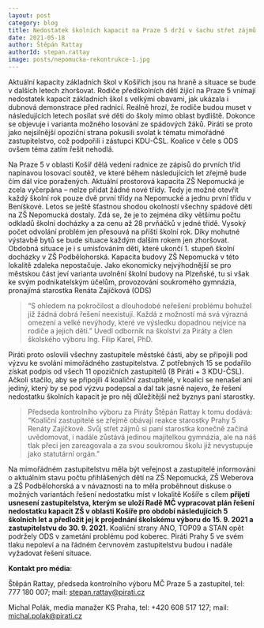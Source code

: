 ```yaml
---
layout: post
category: blog
title: Nedostatek školních kapacit na Praze 5 drží v šachu střet zájmů starostky z ODS
date: 2021-05-18
author: Štěpán Rattay
authorId: stepan.rattay
image: posts/nepomucka-rekontrukce-1.jpg
---
```


Aktuální kapacity základních škol v Košířích jsou na hraně a situace se bude v dalších letech zhoršovat. Rodiče předškolních dětí žijící na Praze 5 vnímají nedostatek kapacit základních škol s velkými obavami, jak ukázala i dubnová demonstrace před radnicí. Reálně hrozí, že rodiče budou muset v následujících letech posílat své děti do školy mimo oblast bydliště. Dokonce se objevuje i varianta možného losování ze spádových žáků. Piráti se proto jako nejsilnější opoziční strana pokusili svolat k tématu mimořádné zastupitelstvo, což podpořili i zástupci KDU-ČSL. Koalice v čele s ODS ovšem téma zatím řešit nehodlá.  

Na Praze 5 v oblasti Košíř dělá vedení radnice ze zápisů do prvních tříd napínavou losovací soutěž, ve které během následujících let zřejmě bude čím dál více poražených. Aktuální prostorová kapacita ZŠ Nepomucká je zcela vyčerpána – nelze přidat žádné nové třídy. Tedy je možné otevřít každý školní rok pouze dvě první třídy na Nepomucké a jednu první třídu v Beníškové. Letos se ještě šťastnou shodou okolností všechny spádové děti na ZŠ Nepomucká dostaly. Zdá se, že je to zejména díky většímu počtu odkladů školní docházky a za cenu až 28 prvňáčků v jedné třídě. Vysoký počet odvolání problém jen přesouvá na příští školní rok. Díky mohutné výstavbě bytů se bude situace každým dalším rokem jen zhoršovat. Obdobná situace je i s umisťováním dětí, které ukončí 1. stupeň školní docházky v ZŠ Podbělohorská. Kapacita budovy ZŠ Nepomucká v této lokalitě zdaleka nepostačuje. Jako ekonomicky nejvýhodnější se pro městskou část jeví varianta uvolnění školní budovy na Plzeňské, tu si však ke svým podnikatelským účelům, provozování soukromého gymnázia, pronajímá starostka Renáta Zajíčková (ODS)

> “S ohledem na pokročilost a dlouhodobé neřešení problému bohužel již žádná dobrá řešení neexistují. Každá z možností má svá výrazná omezení a velké nevýhody, které ve výsledku dopadnou nejvíce na rodiče a jejich děti.” Uvedl odborník na školství za Piráty a člen školského výboru Ing. Filip Karel, PhD.

Piráti proto oslovili všechny zastupitele městské části, aby se připojili pod výzvu ke svolání mimořádného zastupitelstva. Z potřebných 15 se podařilo získat podpis od všech 11 opozičních zastupitelů (8 Piráti + 3 KDU-ČSL). Ačkoli stačilo, aby se připojili 4 koaliční zastupitelé, v koalici se nenašel ani jediný, který by se pod výzvu podepsal a dal tak jasně najevo, že řešení nedostatku školních kapacit je pro něj důležitější než byznys paní starostky. 

> Předseda kontrolního výboru za Piráty Štěpán Rattay k tomu dodává: “Koaliční zastupitelé se zřejmě obávají reakce starostky Prahy 5 Renáty Zajíčkové. Svůj střet zájmů si paní starostka  konečně začíná uvědomovat, i nadále zůstává jedinou majitelkou gymnázia, ale na náš tlak přeci jen zareagovala a za svou soukromou školu již nevystupuje jako statutární orgán.”

Na mimořádném zastupitelstvu měla být veřejnost a zastupitelé informováni o aktuálním stavu počtu přihlášených dětí na ZŠ Nepomucká, ZŠ Weberova a ZŠ Podbělohorská a v návaznosti na to měla proběhnout diskuse o možných variantách řešení nedostatku míst v lokalitě Košíře s cílem **přijetí usnesení zastupitelstva, kterým se uloží Radě MČ vypracovat plán řešení nedostatku kapacit ZŠ v oblasti Košíře pro období následujících 5 školních let a předložit jej k projednání školskému výboru do 15. 9. 2021 a zastupitelstvu do 30. 9. 2021.**
Koaliční strany ANO, TOP09 a STAN opět podržely ODS v zametání problému pod koberec. Piráti Prahy 5 ve svém tlaku nepoleví a na řádném červnovém zastupitelstvu budou i nadále vyžadovat řešení situace.  


**Kontakt pro média**:

Štěpán Rattay, předseda kontrolního výboru MČ Praze 5 a zastupitel, tel: 777 180 007; mail: [stepan.rattay@pirati.cz](mailto:stepan.rattay@pirati.cz)

Michal Polák, media manažer KS Praha, tel: +420 608 517 127; mail: [michal.polak@pirati.cz](mailto:michal.polak@pirati.cz)

